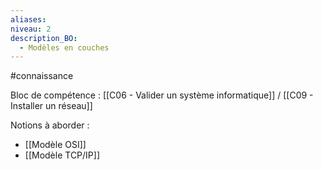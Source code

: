 ```yaml
---
aliases: 
niveau: 2
description_BO:
  - Modèles en couches
---
```

#connaissance

Bloc de compétence : [[C06 - Valider un système informatique]] / [[C09 - Installer un réseau]]

Notions à aborder : 
- [[Modèle OSI]]
- [[Modèle TCP/IP]]
